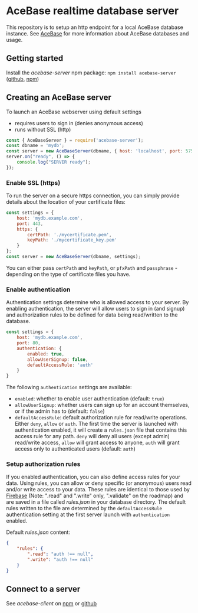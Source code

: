 # AceBase realtime database server

This repository is to setup an http endpoint for a local AceBase database instance. See [AceBase](https://www.npmjs.com/package/acebase) for more information about AceBase databases and usage.

## Getting started

Install the *acebase-server* npm package: ```npm install acebase-server``` ([github](https://github.com/appy-one/acebase-server), [npm](https://www.npmjs.com/package/acebase-server))

## Creating an AceBase server

To launch an AceBase webserver using default settings
- requires users to sign in (denies anonymous access)
- runs without SSL (http)

```javascript
const { AceBaseServer } = require('acebase-server');
const dbname = 'mydb';
const server = new AceBaseServer(dbname, { host: 'localhost', port: 5757 });
server.on("ready", () => {
    console.log("SERVER ready");
});
```

### Enable SSL (https)

To run the server on a secure https connection, you can simply provide details about the location of your certificate files:

```javascript
const settings = {
    host: 'mydb.example.com',
    port: 443,
    https: {
        certPath: './mycertificate.pem',
        keyPath: './mycertificate_key.pem'
    }
};
const server = new AceBaseServer(dbname, settings);
```

You can either pass ```certPath``` and ```keyPath```, or ```pfxPath``` and ```passphrase``` - depending on the type of certificate files you have.

### Enable authentication

Authentication settings determine who is allowed access to your server. By enabling authentication, the server will allow users to sign in (and signup) and authorization rules to be defined for data being read/written to the database.

```javascript
const settings = {
    host: 'mydb.example.com',
    port: 80,
    authentication: {
        enabled: true,
        allowUserSignup: false,
        defaultAccessRule: 'auth'
    }
}
```

The following ```authentication``` settings are available:
- ```enabled```: whether to enable user authentication (default: ```true```)
- ```allowUserSignup```: whether users can sign up for an account themselves, or if the admin has to (default: ```false```)
- ```defaultAccessRule```: default authorization rule for read/write operations. Either ```deny```, ```allow``` or ```auth```. The first time the server is launched with authentication enabled, it will create a ```rules.json``` file that contains this access rule for any path. ```deny``` will deny all users (except admin) read/write access, ```allow``` will grant access to anyone, ```auth``` will grant access only to authenticated users (default: ```auth```)

### Setup authorization rules

If you enabled authentication, you can also define access rules for your data. Using rules, you can allow or deny specific (or anonymous) users read and/or write access to your data. These rules are identical to those used by [Firebase](https://firebase.google.com/docs/database/security/) (Note: ".read" and ".write" only, ".validate" on the roadmap) and are saved in a file called _rules.json_ in your database directory. The default rules written to the file are determined by the ```defaultAccessRule``` authentication setting at the first server launch with ```authentication``` enabled.

Default _rules.json_ content:
```json
{
    "rules": {
        ".read": "auth !== null",
        ".write": "auth !== null"
    }
}
```

## Connect to a server

See *acebase-client* on [npm](https://www.npmjs.com/package/acebase-client) or [github](https://github.com/appy-one/acebase-client)